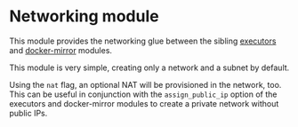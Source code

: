# Networking module

This module provides the networking glue between the sibling [executors](https://registry.terraform.io/modules/sourcegraph/executors/aws/4.0.0/submodules/executors) and [docker-mirror](https://registry.terraform.io/modules/sourcegraph/executors/aws/4.0.0/submodules/docker-mirror) modules.

This module is very simple, creating only a network and a subnet by default.

Using the `nat` flag, an optional NAT will be provisioned in the network, too. This can be useful in conjunction with the `assign_public_ip` option of the executors and docker-mirror modules to create a private network without public IPs.
